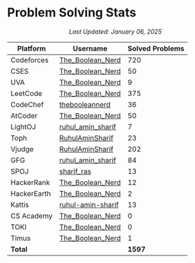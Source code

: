 # Problem Solving Stats

<p align="center"><em>Last Updated: January 06, 2025</em></p>

| Platform    | Username                                                                   | Solved Problems |
| ----------  | -------------------------------------------------------------------------- | --------------- |
| Codeforces  | [The_Boolean_Nerd](https://codeforces.com/profile/The_Boolean_Nerd)        | 720             |
| CSES        | [The_Boolean_Nerd](https://cses.fi/user/167936)                            | 50              |
| UVA         | [The_Boolean_Nerd](https://uhunt.onlinejudge.org/id/1625903)               | 9               |
| LeetCode    | [The_Boolean_Nerd](https://leetcode.com/The_Boolean_Nerd/)                 | 375             |
| CodeChef    | [thebooleannerd](https://www.codechef.com/users/thebooleannerd)            | 36              |
| AtCoder     | [The_Boolean_Nerd](https://atcoder.jp/users/The_Boolean_Nerd)              | 50              |
| LightOJ     | [ruhul_amin_sharif](https://lightoj.com/user/ruhul_amin_sharif)            | 7               |
| Toph        | [RuhulAminSharif](https://toph.co/u/RuhulAminSharif)                       | 23              |
| Vjudge      | [RuhulAminSharif](https://vjudge.net/user/RuhulAminSharif)                 | 202             |
| GFG         | [ruhul_amin_sharif](https://www.geeksforgeeks.org/user/ruhul_amin_sharif/) | 84              |
| SPOJ        | [sharif_ras](https://www.spoj.com/status/sharif_ras/)                      | 13              |
| HackerRank  | [The_Boolean_Nerd](https://www.hackerrank.com/profile/The_Boolean_Nerd)    | 12              |
| HackerEarth | [The_Boolean_Nerd](https://www.hackerearth.com/@The_Boolean_Nerd/)         | 2               |
| Kattis      | [ruhul-amin-sharif](https://open.kattis.com/users/ruhul-amin-sharif)       | 13              |
| CS Academy  | [The_Boolean_Nerd](https://csacademy.com/user/The_Boolean_Nerd)            | 0               |
| TOKI        | [The_Boolean_Nerd](https://tlx.toki.id/profiles/The_Boolean_Nerd)          | 0               |
| Timus       | [The_Boolean_Nerd](https://acm.timus.ru/author.aspx?id=368280)             | 1               |
| **Total**  |                                                                             | **1597**        |


<!-- | yosupo        | [The_Boolean_Nerd](https://judge.yosupo.jp/user/The_Boolean_Nerd)          | 0               |  -->

